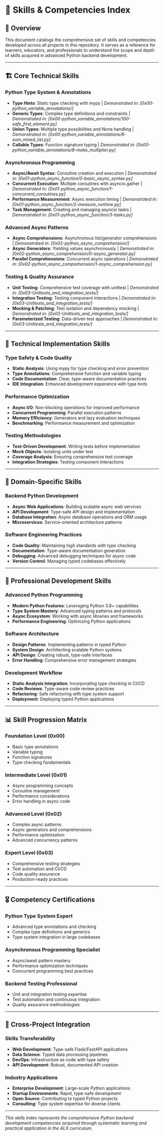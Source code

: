 # 🎯 Skills & Competencies Index

## 📖 Overview
This document catalogs the comprehensive set of skills and competencies developed across all projects in this repository. It serves as a reference for learners, educators, and professionals to understand the scope and depth of skills acquired in advanced Python backend development.

---

## 🏗️ Core Technical Skills

### Python Type System & Annotations
- **Type Hints**: Static type checking with mypy | *Demonstrated in: [0x00-python_variable_annotations/]*
- **Generic Types**: Complex type definitions and constraints | *Demonstrated in: [0x00-python_variable_annotations/100-safe_first_element.py]*
- **Union Types**: Multiple type possibilities and None handling | *Demonstrated in: [0x00-python_variable_annotations/6-sum_mixed_list.py]*
- **Callable Types**: Function signature typing | *Demonstrated in: [0x00-python_variable_annotations/8-make_multiplier.py]*

### Asynchronous Programming
- **Async/Await Syntax**: Coroutine creation and execution | *Demonstrated in: [0x01-python_async_function/0-basic_async_syntax.py]*
- **Concurrent Execution**: Multiple coroutines with asyncio.gather | *Demonstrated in: [0x01-python_async_function/1-concurrent_coroutines.py]*
- **Performance Measurement**: Async execution timing | *Demonstrated in: [0x01-python_async_function/2-measure_runtime.py]*
- **Task Management**: Creating and managing asyncio tasks | *Demonstrated in: [0x01-python_async_function/3-tasks.py]*

### Advanced Async Patterns
- **Async Comprehensions**: Asynchronous list/generator comprehensions | *Demonstrated in: [0x02-python_async_comprehension/]*
- **Async Generators**: Yielding values asynchronously | *Demonstrated in: [0x02-python_async_comprehension/0-async_generator.py]*
- **Parallel Comprehensions**: Concurrent async operations | *Demonstrated in: [0x02-python_async_comprehension/1-async_comprehension.py]*

### Testing & Quality Assurance
- **Unit Testing**: Comprehensive test coverage with unittest | *Demonstrated in: [0x03-Unittests_and_integration_tests/]*
- **Integration Testing**: Testing component interactions | *Demonstrated in: [0x03-Unittests_and_integration_tests/]*
- **Mocking & Patching**: Test isolation and dependency mocking | *Demonstrated in: [0x03-Unittests_and_integration_tests/]*
- **Parameterized Testing**: Data-driven test approaches | *Demonstrated in: [0x03-Unittests_and_integration_tests/]*

---

## 🔧 Technical Implementation Skills

### Type Safety & Code Quality
- **Static Analysis**: Using mypy for type checking and error prevention
- **Type Annotations**: Comprehensive function and variable typing
- **Code Documentation**: Clear, type-aware documentation practices
- **IDE Integration**: Enhanced development experience with type hints

### Performance Optimization
- **Async I/O**: Non-blocking operations for improved performance
- **Concurrent Programming**: Parallel execution patterns
- **Memory Efficiency**: Generators and lazy evaluation techniques
- **Benchmarking**: Performance measurement and optimization

### Testing Methodologies
- **Test-Driven Development**: Writing tests before implementation
- **Mock Objects**: Isolating units under test
- **Coverage Analysis**: Ensuring comprehensive test coverage
- **Integration Strategies**: Testing component interactions

---

## 🎯 Domain-Specific Skills

### Backend Python Development
- **Async Web Applications**: Building scalable async web services
- **API Development**: Type-safe API design and implementation
- **Database Integration**: Async database operations and ORM usage
- **Microservices**: Service-oriented architecture patterns

### Software Engineering Practices
- **Code Quality**: Maintaining high standards with type checking
- **Documentation**: Type-aware documentation generation
- **Debugging**: Advanced debugging techniques for async code
- **Version Control**: Managing typed codebases effectively

---

## 🚀 Professional Development Skills

### Advanced Python Programming
- **Modern Python Features**: Leveraging Python 3.8+ capabilities
- **Type System Mastery**: Advanced typing patterns and protocols
- **Async Ecosystem**: Working with async libraries and frameworks
- **Performance Engineering**: Optimizing Python applications

### Software Architecture
- **Design Patterns**: Implementing patterns in typed Python
- **System Design**: Architecting scalable Python systems
- **API Design**: Creating robust, type-safe interfaces
- **Error Handling**: Comprehensive error management strategies

### Development Workflow
- **Static Analysis Integration**: Incorporating type checking in CI/CD
- **Code Reviews**: Type-aware code review practices
- **Refactoring**: Safe refactoring with type system support
- **Deployment**: Deploying typed Python applications

---

## 📊 Skill Progression Matrix

### Foundation Level (0x00)
- Basic type annotations
- Variable typing
- Function signatures
- Type checking fundamentals

### Intermediate Level (0x01)
- Async programming concepts
- Coroutine management
- Performance considerations
- Error handling in async code

### Advanced Level (0x02)
- Complex async patterns
- Async generators and comprehensions
- Performance optimization
- Advanced concurrency patterns

### Expert Level (0x03)
- Comprehensive testing strategies
- Test automation and CI/CD
- Code quality assurance
- Production-ready practices

---

## 🎖️ Competency Certifications

### Python Type System Expert
- Advanced type annotations and checking
- Complex type definitions and generics
- Type system integration in large codebases

### Asynchronous Programming Specialist
- Async/await pattern mastery
- Performance optimization techniques
- Concurrent programming best practices

### Backend Testing Professional
- Unit and integration testing expertise
- Test automation and continuous integration
- Quality assurance methodologies

---

## 🔗 Cross-Project Integration

### Skills Transferability
- **Web Development**: Type-safe Flask/FastAPI applications
- **Data Science**: Typed data processing pipelines
- **DevOps**: Infrastructure as code with type safety
- **API Development**: Robust, documented API creation

### Industry Applications
- **Enterprise Development**: Large-scale Python applications
- **Startup Environments**: Rapid, type-safe development
- **Open Source**: Contributing to typed Python projects
- **Consulting**: Type system expertise for diverse clients

---

*This skills index represents the comprehensive Python backend development competencies acquired through systematic learning and practical application in the ALX curriculum.*
